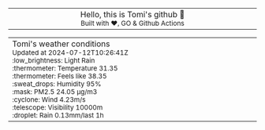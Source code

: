 
<div align="center">
<table>
<tbody>
<td align="center">
<img width="2000" height="0"><br>
Hello, this is Tomi's github 👋<br>
<sup>Built with ❤️, GO & Github Actions</sup><br>
<img width="2000" height="0">
</td>
</tbody>
</table>
</div>
<table>
<tbody>
<td align="left">
<img width="2000" height="0"><br>
Tomi's weather conditions<br>
<sup>Updated at 2024-07-12T10:26:41Z</sup><br>
<sup>:low_brightness: Light Rain</sup><br>
<sup>:thermometer: Temperature 31.35 </sup><br>
<sup>:thermometer: Feels like 38.35</sup><br>
<sup>:sweat_drops: Humidity 95%</sup><br>
<sup>:mask: PM2.5 24.05 μg/m3</sup><br>
<sup>:cyclone: Wind 4.23m/s </sup><br>
<sup>:telescope: Visibility 10000m </sup><br>
<sup>:droplet: Rain 0.13mm/last 1h </sup><br>
<img width="2000" height="0">
</td>
<td align="left">
<img width="2000" height="0"><br>
<br>
<img width="2000" height="0">
</td>
</tbody>
</table>
</div>
    
